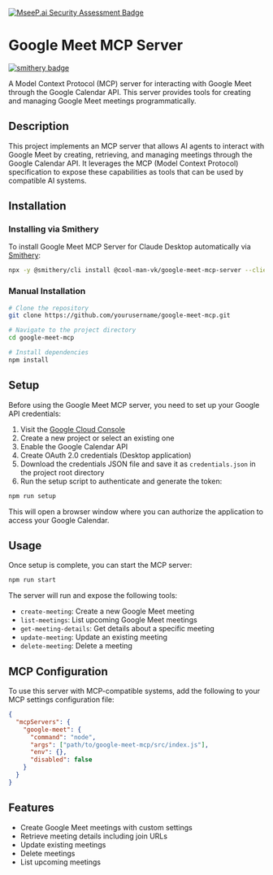 [![MseeP.ai Security Assessment Badge](https://mseep.net/mseep-audited.png)](https://mseep.ai/app/cool-man-vk-google-meet-mcp-server)

# Google Meet MCP Server

[![smithery badge](https://smithery.ai/badge/@cool-man-vk/google-meet-mcp-server)](https://smithery.ai/server/@cool-man-vk/google-meet-mcp-server)

A Model Context Protocol (MCP) server for interacting with Google Meet through the Google Calendar API. This server provides tools for creating and managing Google Meet meetings programmatically.

## Description

This project implements an MCP server that allows AI agents to interact with Google Meet by creating, retrieving, and managing meetings through the Google Calendar API. It leverages the MCP (Model Context Protocol) specification to expose these capabilities as tools that can be used by compatible AI systems.

## Installation

### Installing via Smithery

To install Google Meet MCP Server for Claude Desktop automatically via [Smithery](https://smithery.ai/server/@cool-man-vk/google-meet-mcp-server):

```bash
npx -y @smithery/cli install @cool-man-vk/google-meet-mcp-server --client claude
```

### Manual Installation
```bash
# Clone the repository
git clone https://github.com/yourusername/google-meet-mcp.git

# Navigate to the project directory
cd google-meet-mcp

# Install dependencies
npm install
```

## Setup

Before using the Google Meet MCP server, you need to set up your Google API credentials:

1. Visit the [Google Cloud Console](https://console.cloud.google.com/)
2. Create a new project or select an existing one
3. Enable the Google Calendar API
4. Create OAuth 2.0 credentials (Desktop application)
5. Download the credentials JSON file and save it as `credentials.json` in the project root directory
6. Run the setup script to authenticate and generate the token:

```bash
npm run setup
```

This will open a browser window where you can authorize the application to access your Google Calendar.

## Usage

Once setup is complete, you can start the MCP server:

```bash
npm run start
```

The server will run and expose the following tools:

- `create-meeting`: Create a new Google Meet meeting
- `list-meetings`: List upcoming Google Meet meetings
- `get-meeting-details`: Get details about a specific meeting
- `update-meeting`: Update an existing meeting
- `delete-meeting`: Delete a meeting

## MCP Configuration

To use this server with MCP-compatible systems, add the following to your MCP settings configuration file:

```json
{
  "mcpServers": {
    "google-meet": {
      "command": "node",
      "args": ["path/to/google-meet-mcp/src/index.js"],
      "env": {},
      "disabled": false
    }
  }
}
```

## Features

- Create Google Meet meetings with custom settings
- Retrieve meeting details including join URLs
- Update existing meetings
- Delete meetings
- List upcoming meetings
